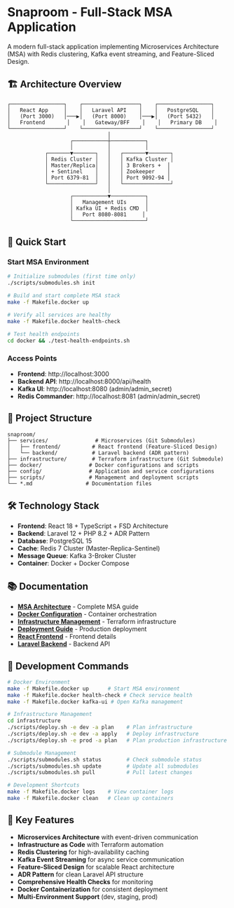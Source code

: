 # Snaproom - Full-Stack MSA Application

A modern full-stack application implementing Microservices Architecture (MSA) with Redis clustering, Kafka event streaming, and Feature-Sliced Design.

## 🏗️ Architecture Overview

```
┌─────────────────┐    ┌──────────────────┐    ┌─────────────────┐
│   React App     │    │   Laravel API    │    │   PostgreSQL    │
│   (Port 3000)   │───▶│   (Port 8000)    │───▶│   (Port 5432)   │
│   Frontend       │    │   Gateway/BFF    │    │   Primary DB    │
└─────────────────┘    └──────────────────┘    └─────────────────┘
                                │
                    ┌───────────┼───────────┐
                    │           │           │
            ┌───────▼───────┐   │   ┌───────▼───────┐
            │ Redis Cluster │   │   │ Kafka Cluster │
            │ Master/Replica│   │   │ 3 Brokers +  │
            │ + Sentinel    │   │   │ Zookeeper    │
            │ Port 6379-81  │   │   │ Port 9092-94 │
            └───────────────┘   │   └───────────────┘
                                │
                    ┌───────────▼───────────┐
                    │   Management UIs      │
                    │ Kafka UI + Redis CMD  │
                    │   Port 8080-8081     │
                    └───────────────────────┘
```

## 🚀 Quick Start

### Start MSA Environment
```bash
# Initialize submodules (first time only)
./scripts/submodules.sh init

# Build and start complete MSA stack
make -f Makefile.docker up

# Verify all services are healthy
make -f Makefile.docker health-check

# Test health endpoints
cd docker && ./test-health-endpoints.sh
```

### Access Points
- **Frontend**: http://localhost:3000
- **Backend API**: http://localhost:8000/api/health
- **Kafka UI**: http://localhost:8080 (admin/admin_secret)
- **Redis Commander**: http://localhost:8081 (admin/admin_secret)

## 📁 Project Structure

```
snaproom/
├── services/               # Microservices (Git Submodules)
│   ├── frontend/          # React frontend (Feature-Sliced Design)
│   └── backend/           # Laravel backend (ADR pattern)
├── infrastructure/        # Terraform infrastructure (Git Submodule)
├── docker/               # Docker configurations and scripts
├── config/               # Application and service configurations
├── scripts/              # Management and deployment scripts
└── *.md                 # Documentation files
```

## 🛠️ Technology Stack

- **Frontend**: React 18 + TypeScript + FSD Architecture
- **Backend**: Laravel 12 + PHP 8.2 + ADR Pattern
- **Database**: PostgreSQL 15
- **Cache**: Redis 7 Cluster (Master-Replica-Sentinel)
- **Message Queue**: Kafka 3-Broker Cluster
- **Container**: Docker + Docker Compose

## 📚 Documentation

- **[MSA Architecture](README-MSA.md)** - Complete MSA guide
- **[Docker Configuration](docker/README.md)** - Container orchestration
- **[Infrastructure Management](infrastructure/README.md)** - Terraform infrastructure
- **[Deployment Guide](DEPLOYMENT.md)** - Production deployment
- **[React Frontend](services/frontend/README.md)** - Frontend details
- **[Laravel Backend](services/backend/README.md)** - Backend API

## 🔧 Development Commands

```bash
# Docker Environment
make -f Makefile.docker up      # Start MSA environment
make -f Makefile.docker health-check # Check service health
make -f Makefile.docker kafka-ui # Open Kafka management

# Infrastructure Management
cd infrastructure
./scripts/deploy.sh -e dev -a plan    # Plan infrastructure
./scripts/deploy.sh -e dev -a apply   # Deploy infrastructure
./scripts/deploy.sh -e prod -a plan   # Plan production infrastructure

# Submodule Management
./scripts/submodules.sh status        # Check submodule status
./scripts/submodules.sh update        # Update all submodules
./scripts/submodules.sh pull          # Pull latest changes

# Development Shortcuts
make -f Makefile.docker logs    # View container logs
make -f Makefile.docker clean   # Clean up containers
```

## 🎯 Key Features

- **Microservices Architecture** with event-driven communication
- **Infrastructure as Code** with Terraform automation
- **Redis Clustering** for high-availability caching
- **Kafka Event Streaming** for async service communication
- **Feature-Sliced Design** for scalable React architecture
- **ADR Pattern** for clean Laravel API structure
- **Comprehensive Health Checks** for monitoring
- **Docker Containerization** for consistent deployment
- **Multi-Environment Support** (dev, staging, prod)